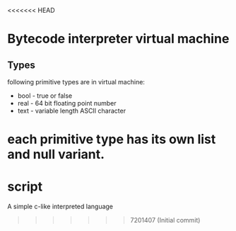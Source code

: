 <<<<<<< HEAD
# Bytecode interpreter virtual machine

## Types
following primitive types are in virtual machine:
* bool - true or false
* real - 64 bit floating point number
* text - variable length ASCII character

each primitive type has its own list and null variant.
=======
# script

A simple c-like interpreted language
>>>>>>> 7201407 (Initial commit)
